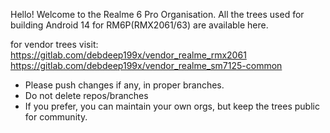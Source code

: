 Hello!
Welcome to the Realme 6 Pro Organisation.
All the trees used for building Android 14 for RM6P(RMX2061/63) are available here.

for vendor trees visit:
https://gitlab.com/debdeep199x/vendor_realme_rmx2061
https://gitlab.com/debdeep199x/vendor_realme_sm7125-common

- Please push changes if any, in proper branches.
- Do not delete repos/branches
- If you prefer, you can maintain your own orgs, but keep the trees public for community.